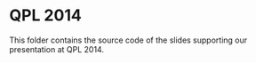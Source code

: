 QPL 2014
========

This folder contains the source code of the slides supporting our presentation
at QPL 2014.
